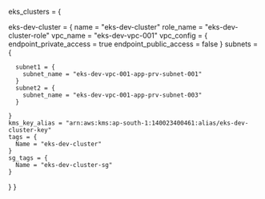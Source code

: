 eks_clusters = {

  eks-dev-cluster = {
    name      = "eks-dev-cluster"
    role_name = "eks-dev-cluster-role"
    vpc_name  = "eks-dev-vpc-001"
    vpc_config = {
      endpoint_private_access = true
      endpoint_public_access  = false
    }
    subnets = {

      subnet1 = {
        subnet_name = "eks-dev-vpc-001-app-prv-subnet-001"
      }
      subnet2 = {
        subnet_name = "eks-dev-vpc-001-app-prv-subnet-003"
      }

    }
    kms_key_alias = "arn:aws:kms:ap-south-1:140023400461:alias/eks-dev-cluster-key"
    tags = {
      Name = "eks-dev-cluster"
    }
    sg_tags = {
      Name = "eks-dev-cluster-sg"
    }
  }
}